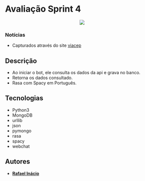 # Avaliação Sprint 4
<p align="center"><img src = "https://rogertakemiya.com.br/wp-content/uploads/2017/06/encontre-o-cep-pelo-endereco-1280x720.png"></p>

### Notícias
- Capturados através do site [viacep](https://viacep.com.br/)

## Descrição
- Ao iniciar o bot, ele consulta os dados da api e grava no banco.
- Retorna os dados consultado.
- Rasa com Spacy em Português.

## Tecnologias 
- Python3
- MongoDB
- urllib
- json
- pymongo
- rasa
- spacy
- webchat

## Autores
- <b>[Rafael Inácio](https://github.com/rafaelinacioo)</b>
